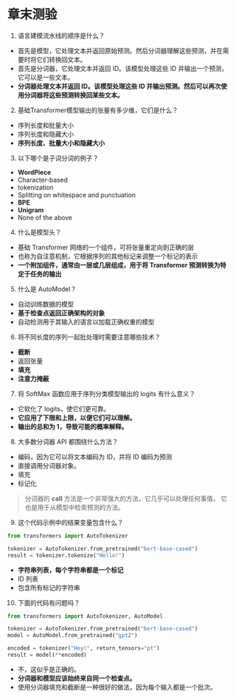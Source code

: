 # 章末测验 

1. 语言建模流水线的顺序是什么？ 

- 首先是模型，它处理文本并返回原始预测。然后分词器理解这些预测，并在需要时将它们转换回文本。 
- 首先是分词器，它处理文本并返回 ID。该模型处理这些 ID 并输出一个预测，它可以是一些文本。 
- **分词器处理文本并返回 ID。该模型处理这些 ID 并输出预测。然后可以再次使用分词器将这些预测转换回某些文本。**

2. 基础Transformer模型输出的张量有多少维，它们是什么？ 

- 序列长度和批量大小 
- 序列长度和隐藏大小 
- **序列长度、批量大小和隐藏大小** 

3. 以下哪个是子词分词的例子？ 

- **WordPiece** 
- Character-based 
- tokenization 
- Splitting on whitespace and punctuation
- **BPE** 
- **Unigram** 
- None of the above

4. 什么是模型头？ 

- 基础 Transformer 网络的一个组件，可将张量重定向到正确的层 
- 也称为自注意机制，它根据序列的其他标记来调整一个标记的表示 
- **一个附加组件，通常由一层或几层组成，用于将 Transformer 预测转换为特定于任务的输出**

5. 什么是 AutoModel？ 

- 自动训练数据的模型 
- **基于检查点返回正确架构的对象** 
- 自动检测用于其输入的语言以加载正确权重的模型 

6. 将不同长度的序列一起批处理时需要注意哪些技术？ 

- **截断** 
- 返回张量 
- **填充** 
- **注意力掩蔽** 

7. 将 SoftMax 函数应用于序列分类模型输出的 logits 有什么意义？

- 它软化了 logits，使它们更可靠。 
- **它应用了下限和上限，以便它们可以理解。**
- **输出的总和为 1，导致可能的概率解释。**

8. 大多数分词器 API 都围绕什么方法？ 

- 编码，因为它可以将文本编码为 ID，并将 ID 编码为预测 
- 直接调用分词器对象。 
- 填充 
- 标记化 

> 分词器的 __call__ 方法是一个非常强大的方法，它几乎可以处理任何事情。 它也是用于从模型中检索预测的方法。 

9. 这个代码示例中的结果变量包含什么？ 

```py
from transformers import AutoTokenizer

tokenizer = AutoTokenizer.from_pretrained("bert-base-cased")
result = tokenizer.tokenize("Hello!")
```

- **字符串列表，每个字符串都是一个标记** 
- ID 列表 
- 包含所有标记的字符串 

10. 下面的代码有问题吗？ 

```python
from transformers import AutoTokenizer, AutoModel

tokenizer = AutoTokenizer.from_pretrained("bert-base-cased")
model = AutoModel.from_pretrained("gpt2")

encoded = tokenizer("Hey!", return_tensors="pt")
result = model(**encoded)
```

- 不，这似乎是正确的。 
- **分词器和模型应该始终来自同一个检查点。** 
- 使用分词器填充和截断是一种很好的做法，因为每个输入都是一个批次。 
